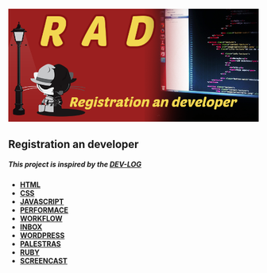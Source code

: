 ![Alt text](/image/rad.png "Registration an developer")
## Registration an developer
##### This project is inspired by the [DEV-LOG](https://github.com/ericdouglas/dev-log)

* **[HTML](source/html/readme.md)**
* **[CSS](source/css/readme.md)**
* **[JAVASCRIPT](source/javascript/readme.md)**
* **[PERFORMACE](source/performace/readme.md)**
* **[WORKFLOW](source/workflow/readme.md)**
* **[INBOX](source/inbox/readme.md)**
* **[WORDPRESS](source/wordpress/readme.md)**
* **[PALESTRAS](source/palestras/readme.md)**
* **[RUBY](source/ruby/readme.md)**
* **[SCREENCAST](source/screencast/readme.md)**
